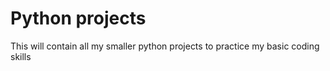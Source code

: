 # Python projects

This will contain all my smaller python projects to practice my basic coding skills



